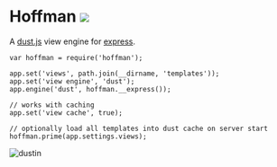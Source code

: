 # Hoffman [![](https://travis-ci.org/diffsky/hoffman.png)](https://travis-ci.org/diffsky/hoffman)

A [dust.js](https://github.com/linkedin/dustjs) view engine for [express](https://github.com/visionmedia/express).

```
var hoffman = require('hoffman');

app.set('views', path.join(__dirname, 'templates'));
app.set('view engine', 'dust');
app.engine('dust', hoffman.__express());

// works with caching
app.set('view cache', true);

// optionally load all templates into dust cache on server start
hoffman.prime(app.settings.views);
```

![dustin](https://raw.github.com/wiki/diffsky/hoffman/hoffman.jpg)